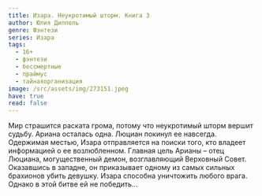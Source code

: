 ```yaml
---
title: Изара. Неукротимый шторм. Книга 3
author: Юлия Диппель
genre: Фэнтези
series: Изара
tags:
  - 16+
  - фэнтези
  - бессмертные
  - праймус
  - тайнаяорганизация
image: /src/assets/img/273151.jpeg
have: true
read: false
---
```

Мир страшится раската грома, потому что неукротимый шторм вершит судьбу. Ариана осталась одна. Люциан покинул ее навсегда. Одержимая местью, Изара отправляется на поиски того, кто владеет информацией о ее возлюбленном. Главная цель Арианы – отец Люциана, могущественный демон, возглавляющий Верховный Совет. Оказавшись в западне, он приказывает одному из самых сильных брахионов убить девушку. Изара способна уничтожить любого врага. Однако в этой битве ей не победить...
